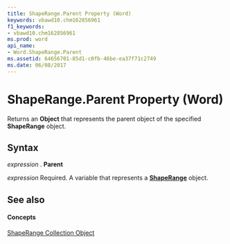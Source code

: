 ```yaml
---
title: ShapeRange.Parent Property (Word)
keywords: vbawd10.chm162856961
f1_keywords:
- vbawd10.chm162856961
ms.prod: word
api_name:
- Word.ShapeRange.Parent
ms.assetid: 64656701-85d1-c0fb-46be-ea37f71c2749
ms.date: 06/08/2017
---
```



# ShapeRange.Parent Property (Word)

Returns an **Object** that represents the parent object of the specified **ShapeRange** object.


## Syntax

 _expression_ . **Parent**

 _expression_ Required. A variable that represents a **[ShapeRange](shaperange-object-word.md)** object.


## See also


#### Concepts


[ShapeRange Collection Object](shaperange-object-word.md)

